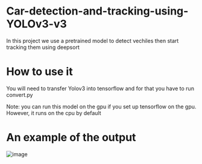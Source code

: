 # Car-detection-and-tracking-using-YOLOv3-v3

In this project we use a pretrained model to detect vechiles then start tracking them using deepsort

# How to use it

You will need to transfer Yolov3 into tensorflow and for that you have to run convert.py

Note: you can run this model on the gpu if you set up tensorflow on the gpu. However, it runs on the cpu by default 

# An example of the output
![image](https://user-images.githubusercontent.com/71794972/133089010-9d9fb086-0527-4855-993a-f29f8658c822.png)
